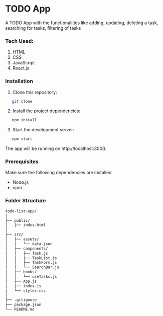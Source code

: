 # TODO App

A TODO App with the functionalities like adding, updating, deleting a task, searching for tasks, filtering of tasks

### Tech Used: 

1. HTML
2. CSS
3. JavaScript
4. React.js

### Installation

1. Clone this repository:

```bash
   git clone 
```

2. Install the project dependencies:

```bash
   npm install
```

3. Start the development server:

```bash
   npm start
```

The app will be running on http://localhost:3000.

### Prerequisites

Make sure the following dependencies are installed

- Node.js
- npm

### Folder Structure

```bash
todo-list-app/
│
├── public/
│   ├── index.html
│
├── src/
│   ├── assets/
│   │   └── data.json
│   ├── components/
│   │   ├── Task.js
│   │   ├── TaskList.js
│   │   ├── TaskForm.js
│   │   └── SearchBar.js
│   ├── hooks/
│   │   └── useTasks.js
│   ├── App.js
│   ├── index.js
│   └── styles.css
│
├── .gitignore
├── package.json
└── README.md
```